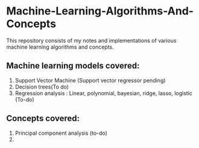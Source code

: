# Machine-Learning-Algorithms-And-Concepts

This repository consists of my notes and implementations of various machine learning algorithms and concepts.

## Machine learning models covered:
1. Support Vector Machine (Support vector regressor pending)
2. Decision trees(To do)
3. Regression analysis : Linear, polynomial, bayesian, ridge, lasso, logistic (To-do)

## Concepts covered:
1. Principal component analysis (to-do)
2. 
